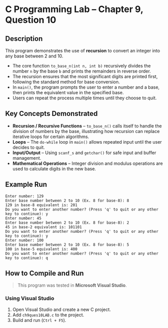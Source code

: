 # C Programming Lab – Chapter 9, Question 10

## Description
This program demonstrates the use of **recursion** to convert an integer into any base between 2 and 10.  

- The core function `to_base_n(int n, int b)` recursively divides the number `n` by the base `b` and prints the remainders in reverse order.  
- The recursion ensures that the most significant digits are printed first, following the standard method for base conversion.  
- In `main()`, the program prompts the user to enter a number and a base, then prints the equivalent value in the specified base.  
- Users can repeat the process multiple times until they choose to quit.

## Key Concepts Demonstrated
- **Recursion / Recursive Functions** – `to_base_n()` calls itself to handle the division of numbers by the base, illustrating how recursion can replace iterative loops for certain algorithms.  
- **Loops** – The `do-while` loop in `main()` allows repeated input until the user decides to quit.  
- **Input/Output** – Using `scanf_s` and `getchar()` for safe input and buffer management.  
- **Mathematical Operations** – Integer division and modulus operations are used to calculate digits in the new base.
## Example Run
```text
Enter number: 129
Enter base number between 2 to 10 (Ex. 8 for base-8): 8
129 in base-8 equivalent is: 201
Do you want to enter another number? (Press 'q' to quit or any other key to continue): y
Enter number: 45
Enter base number between 2 to 10 (Ex. 8 for base-8): 2
45 in base-2 equivalent is: 101101
Do you want to enter another number? (Press 'q' to quit or any other key to continue): y
Enter number: 100
Enter base number between 2 to 10 (Ex. 8 for base-8): 5
100 in base-5 equivalent is: 400
Do you want to enter another number? (Press 'q' to quit or any other key to continue): q
```

## How to Compile and Run
> This program was tested in **Microsoft Visual Studio**.

### Using Visual Studio
1. Open Visual Studio and create a new C project.  
2. Add `ch9ques10LAB.c` to the project.  
3. Build and run (`Ctrl + F5`).  
